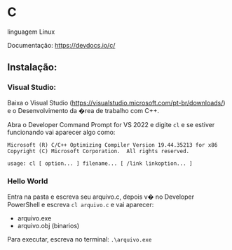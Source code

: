 # C

linguagem Linux

Documentação: https://devdocs.io/c/

## Instalação:

### Visual Studio:

Baixa o Visual Studio (https://visualstudio.microsoft.com/pt-br/downloads/) e o Desenvolvimento da �rea de trabalho com C++.

Abra o Developer Command Prompt for VS 2022 e digite `cl` e se estiver funcionando vai aparecer algo como:

```
Microsoft (R) C/C++ Optimizing Compiler Version 19.44.35213 for x86
Copyright (C) Microsoft Corporation.  All rights reserved.

usage: cl [ option... ] filename... [ /link linkoption... ]
```


### Hello World

Entra na pasta e escreva seu arquivo.c, depois v� no Developer PowerShell e escreva `cl arquivo.c` e vai aparecer:

* arquivo.exe
* arquivo.obj (binarios)

Para executar, escreva no terminal: `.\arquivo.exe`

